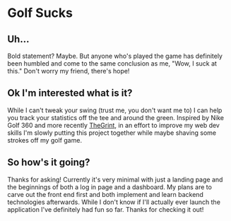 # Golf Sucks

## Uh...
Bold statement? Maybe. But anyone who's played the game has definitely been humbled and come to the same conclusion
as me, "Wow, I suck at this." Don't worry my friend, there's hope!

## Ok I'm interested what is it?
While I can't tweak your swing (trust me, you don't want me to) I can help you track your statistics off the tee 
and around the green. Inspired by Nike Golf 360 and more recently [TheGrint](https://www.thegrint.com/), in an effort
to improve my web dev skills I'm slowly putting this project together while maybe shaving some strokes off my golf game.

## So how's it going?
Thanks for asking! Currently it's very minimal with just a landing page and the beginnings of both a log in page
and a dashboard. My plans are to carve out the front end first and both implement and learn backend technologies
afterwards. While I don't know if I'll actually ever launch the application I've definitely had fun so far. Thanks
for checking it out!
